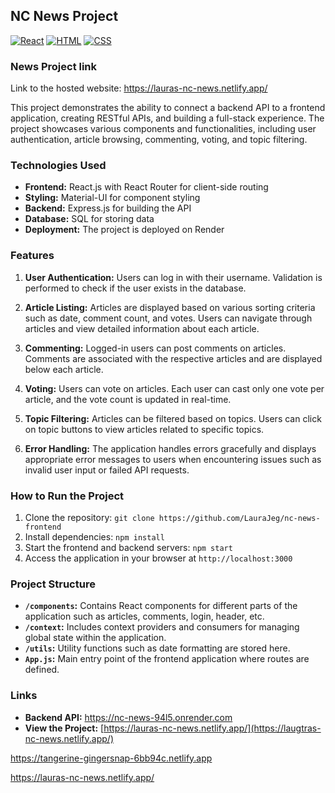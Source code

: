 ## NC News Project

[![React](https://img.shields.io/badge/-React-blue)](https://reactjs.org/)
[![HTML](https://img.shields.io/badge/-HTML-orange)](https://developer.mozilla.org/en-US/docs/Web/HTML)
[![CSS](https://img.shields.io/badge/-CSS-blueviolet)](https://developer.mozilla.org/en-US/docs/Web/CSS)

### News Project link
Link to the hosted website: https://lauras-nc-news.netlify.app/



This project demonstrates the ability to connect a backend API to a frontend application, creating RESTful APIs, and building a full-stack experience. The project showcases various components and functionalities, including user authentication, article browsing, commenting, voting, and topic filtering.

### Technologies Used

- **Frontend:** React.js with React Router for client-side routing
- **Styling:** Material-UI for component styling
- **Backend:** Express.js for building the API
- **Database:** SQL for storing data
- **Deployment:** The project is deployed on Render

### Features

1. **User Authentication:** Users can log in with their username. Validation is performed to check if the user exists in the database.
   
2. **Article Listing:** Articles are displayed based on various sorting criteria such as date, comment count, and votes. Users can navigate through articles and view detailed information about each article.

3. **Commenting:** Logged-in users can post comments on articles. Comments are associated with the respective articles and are displayed below each article.

4. **Voting:** Users can vote on articles. Each user can cast only one vote per article, and the vote count is updated in real-time.

5. **Topic Filtering:** Articles can be filtered based on topics. Users can click on topic buttons to view articles related to specific topics.

6. **Error Handling:** The application handles errors gracefully and displays appropriate error messages to users when encountering issues such as invalid user input or failed API requests.

### How to Run the Project

1. Clone the repository: `git clone https://github.com/LauraJeg/nc-news-frontend`
2. Install dependencies: `npm install`
3. Start the frontend and backend servers: `npm start`
4. Access the application in your browser at `http://localhost:3000`

### Project Structure

- **`/components`:** Contains React components for different parts of the application such as articles, comments, login, header, etc.
- **`/context`:** Includes context providers and consumers for managing global state within the application.
- **`/utils`:** Utility functions such as date formatting are stored here.
- **`App.js`:** Main entry point of the frontend application where routes are defined.

### Links

- **Backend API:** [https://nc-news-94l5.onrender.com ](https://nc-news-94l5.onrender.com )
- **View the Project:** [https://lauras-nc-news.netlify.app/](https://laugtras-nc-news.netlify.app/)


https://tangerine-gingersnap-6bb94c.netlify.app

https://lauras-nc-news.netlify.app/

